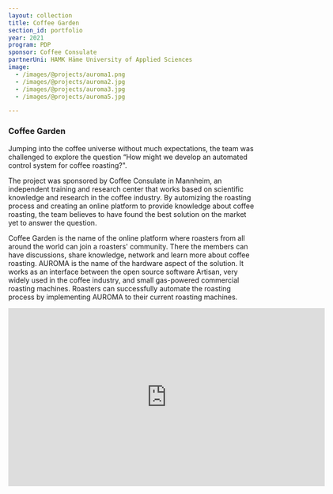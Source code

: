 ```yaml
---
layout: collection
title: Coffee Garden
section_id: portfolio
year: 2021
program: PDP
sponsor: Coffee Consulate
partnerUni: HAMK Häme University of Applied Sciences
image:
  - /images/@projects/auroma1.png
  - /images/@projects/auroma2.jpg
  - /images/@projects/auroma3.jpg
  - /images/@projects/auroma5.jpg

---
```


### **Coffee Garden** 

Jumping into the coffee universe without much expectations, the team was challenged to explore the question “How might we develop an automated control system for coffee roasting?".

The project was sponsored by Coffee Consulate in Mannheim, an independent training
and research center that works based on scientific knowledge and research in the coffee
industry. By automizing the roasting process and creating an online platform to provide 
knowledge about coffee roasting, the team believes to have found the best solution on the
market yet to answer the question.

Coffee Garden is the name of the online platform where roasters from all around the world
can join a roasters' community. There the members can have discussions, share knowledge,
network and learn more about coffee roasting. AUROMA is the name of the hardware aspect of
the solution. It works as an interface between the open source software Artisan,  very widely used in the coffee industry, and small gas-powered commercial roasting machines. Roasters can successfully automate the roasting process by implementing AUROMA to their current roasting machines.

<iframe src="https://player.vimeo.com/video/580359801" width="640" height="360" frameborder="0" allow="autoplay; fullscreen" allowfullscreen></iframe>